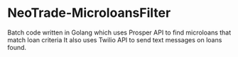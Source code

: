 # NeoTrade-MicroloansFilter
Batch code written in Golang which uses Prosper API to find microloans that match loan criteria
It also uses Twilio API to send  text messages on loans found.
